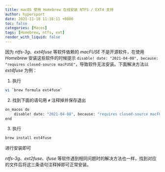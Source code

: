 ```yaml
---
title: macOS 使用 Homebrew 在线安装 NTFS / EXT4 支持
author: hypersport
date: 2021-11-18 11:18:11 +0800
toc: false
categories: [Macos]
tags: [Homebrew, ntfs, ext]
render_with_liquid: false
---
```


因为 *ntfs-3g*、*ext4fuse* 等软件依赖的 *macFUSE* 不是开源软件，在使用 *Homebrew* 安装这些软件的时候提示 `disable! date: "2021-04-08", because: "requires closed-source macFUSE"`，导致软件无法安装。下面解决方法以 *ext4fuse* 为例：

1. 执行
```bash
vi `brew formula ext4fuse`
```

2. 找到下面的语句用 `#` 注释掉并保存退出
```bash
on_macos do
    disable! date: "2021-04-08", because: "requires closed-source macFUSE"
end
```

3. 执行
```bash
brew install ext4fuse
```
进行安装即可

*ntfs-3g*、*ext2fuse*、*ifuse* 等软件遇到相同问题时的解决方法也一样，找到对应的文件后将这三条语句注释掉即可正常安装。